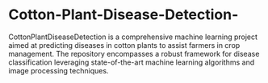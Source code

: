 # Cotton-Plant-Disease-Detection-
CottonPlantDiseaseDetection is a comprehensive machine learning project aimed at predicting diseases in cotton plants to assist farmers in crop management. The repository encompasses a robust framework for disease classification leveraging state-of-the-art machine learning algorithms and image processing techniques.
